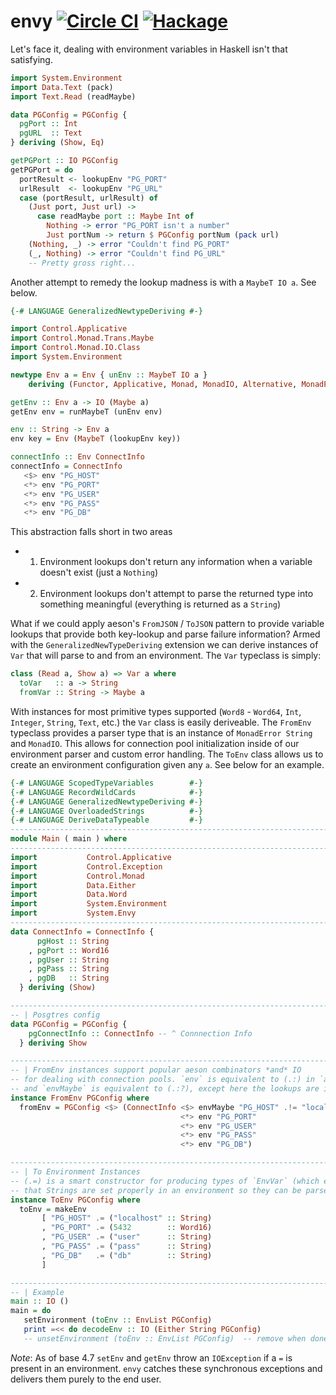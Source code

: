 envy [![Circle CI](https://circleci.com/gh/dmjio/envy.svg?style=svg)](https://circleci.com/gh/dmjio/envy) [![Hackage](https://img.shields.io/hackage/v/envy.svg?style=flat)](https://hackage.haskell.org/package/envy)
===================
Let's face it, dealing with environment variables in Haskell isn't that satisfying.

```haskell
import System.Environment
import Data.Text (pack)
import Text.Read (readMaybe)

data PGConfig = PGConfig {
  pgPort :: Int
  pgURL  :: Text
} deriving (Show, Eq)

getPGPort :: IO PGConfig
getPGPort = do
  portResult <- lookupEnv "PG_PORT"
  urlResult  <- lookupEnv "PG_URL"
  case (portResult, urlResult) of
    (Just port, Just url) ->
      case readMaybe port :: Maybe Int of
        Nothing -> error "PG_PORT isn't a number"
        Just portNum -> return $ PGConfig portNum (pack url)
    (Nothing, _) -> error "Couldn't find PG_PORT"    
    (_, Nothing) -> error "Couldn't find PG_URL"    
    -- Pretty gross right...
```

Another attempt to remedy the lookup madness is with a `MaybeT IO a`. See below.
```haskell
{-# LANGUAGE GeneralizedNewtypeDeriving #-}

import Control.Applicative
import Control.Monad.Trans.Maybe
import Control.Monad.IO.Class
import System.Environment

newtype Env a = Env { unEnv :: MaybeT IO a }
    deriving (Functor, Applicative, Monad, MonadIO, Alternative, MonadPlus)

getEnv :: Env a -> IO (Maybe a)
getEnv env = runMaybeT (unEnv env)

env :: String -> Env a
env key = Env (MaybeT (lookupEnv key))

connectInfo :: Env ConnectInfo
connectInfo = ConnectInfo
   <$> env "PG_HOST"
   <*> env "PG_PORT"
   <*> env "PG_USER"
   <*> env "PG_PASS"
   <*> env "PG_DB"
```
This abstraction falls short in two areas
  - 1) Environment lookups don't return any information when a variable doesn't exist (just a `Nothing`)
  - 2) Environment lookups don't attempt to parse the returned type into something meaningful (everything is returned as a `String`)

What if we could apply aeson's `FromJSON` / `ToJSON` pattern to provide variable lookups that provide both key-lookup and parse failure information?
Armed with the `GeneralizedNewTypeDeriving` extension we can derive instances of `Var` that will parse to and from an environment. The `Var` typeclass is simply:
```haskell
class (Read a, Show a) => Var a where
  toVar   :: a -> String
  fromVar :: String -> Maybe a
```
With instances for most primitive types supported (`Word8` - `Word64`, `Int`, `Integer`, `String`, `Text`, etc.) the `Var` class is easily deriveable. The `FromEnv` typeclass provides a parser type that is an instance of `MonadError String` and `MonadIO`. This allows for connection pool initialization inside of our environment parser and custom error handling. The `ToEnv` class allows us to create an environment configuration given any `a`. See below for an example.

```haskell
{-# LANGUAGE ScopedTypeVariables        #-}
{-# LANGUAGE RecordWildCards            #-}
{-# LANGUAGE GeneralizedNewtypeDeriving #-}
{-# LANGUAGE OverloadedStrings          #-}
{-# LANGUAGE DeriveDataTypeable         #-}
------------------------------------------------------------------------------
module Main ( main ) where
------------------------------------------------------------------------------
import           Control.Applicative
import           Control.Exception
import           Control.Monad
import           Data.Either
import           Data.Word
import           System.Environment
import           System.Envy
------------------------------------------------------------------------------
data ConnectInfo = ConnectInfo {
      pgHost :: String
    , pgPort :: Word16
    , pgUser :: String
    , pgPass :: String
    , pgDB   :: String
  } deriving (Show)

------------------------------------------------------------------------------
-- | Posgtres config
data PGConfig = PGConfig {
    pgConnectInfo :: ConnectInfo -- ^ Connnection Info
  } deriving Show

------------------------------------------------------------------------------
-- | FromEnv instances support popular aeson combinators *and* IO
-- for dealing with connection pools. `env` is equivalent to (.:) in `aeson`
-- and `envMaybe` is equivalent to (.:?), except here the lookups are impure.
instance FromEnv PGConfig where
  fromEnv = PGConfig <$> (ConnectInfo <$> envMaybe "PG_HOST" .!= "localhost"
                                      <*> env "PG_PORT"
                                      <*> env "PG_USER" 
                                      <*> env "PG_PASS" 
                                      <*> env "PG_DB")

------------------------------------------------------------------------------
-- | To Environment Instances
-- (.=) is a smart constructor for producing types of `EnvVar` (which ensures
-- that Strings are set properly in an environment so they can be parsed properly
instance ToEnv PGConfig where
  toEnv = makeEnv 
       [ "PG_HOST" .= ("localhost" :: String)
       , "PG_PORT" .= (5432        :: Word16)
       , "PG_USER" .= ("user"      :: String)
       , "PG_PASS" .= ("pass"      :: String)
       , "PG_DB"   .= ("db"        :: String)
       ]

------------------------------------------------------------------------------
-- | Example
main :: IO ()
main = do
   setEnvironment (toEnv :: EnvList PGConfig)
   print =<< do decodeEnv :: IO (Either String PGConfig)
   -- unsetEnvironment (toEnv :: EnvList PGConfig)  -- remove when done
```

*Note*: As of base 4.7 `setEnv` and `getEnv` throw an `IOException` if a `=` is present in an environment. `envy` catches these synchronous exceptions and delivers them
purely to the end user.
